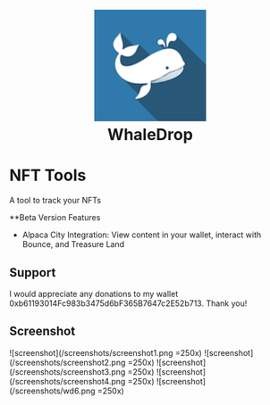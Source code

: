<h1 align="center">
  <br>
  <a href="#"><img src="assets/whalelogo.png" alt="WhaleDrop" width="200"></a>
  <br>
  WhaleDrop
  <br>
</h1>

# NFT Tools

A tool to track your NFTs

**Beta Version Features
- Alpaca City Integration: View content in your wallet, interact with Bounce, and Treasure Land




## Support

I would appreciate any donations to my wallet 0xb61193014Fc983b3475d6bF365B7647c2E52b713. Thank you!

## Screenshot
![screenshot](/screenshots/screenshot1.png =250x)
![screenshot](/screenshots/screenshot2.png =250x)
![screenshot](/screenshots/screenshot3.png =250x)
![screenshot](/screenshots/screenshot4.png =250x)
![screenshot](/screenshots/wd6.png =250x)
